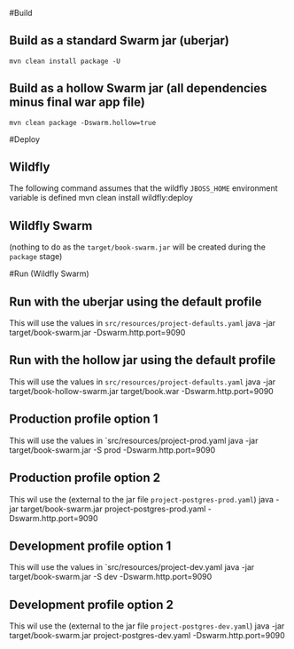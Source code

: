 #Build
## Build as a standard Swarm jar (uberjar)
    mvn clean install package -U

## Build as a hollow Swarm jar (all dependencies minus final war app file)
    mvn clean package -Dswarm.hollow=true

#Deploy
## Wildfly
The following command assumes that the wildfly `JBOSS_HOME` environment variable is defined
    mvn clean install wildfly:deploy

## Wildfly Swarm
(nothing to do as the `target/book-swarm.jar` will be created during the `package` stage)

#Run (Wildfly Swarm)
## Run with the uberjar using the default profile
This will use the values in `src/resources/project-defaults.yaml`
    java -jar target/book-swarm.jar -Dswarm.http.port=9090

## Run with the hollow jar using the default profile
This will use the values in `src/resources/project-defaults.yaml`
    java -jar target/book-hollow-swarm.jar target/book.war -Dswarm.http.port=9090

## Production profile option 1
This will use the values in `src/resources/project-prod.yaml
    java -jar target/book-swarm.jar -S prod -Dswarm.http.port=9090
## Production profile option 2
This wil use the (external to the jar file `project-postgres-prod.yaml`)
    java -jar target/book-swarm.jar project-postgres-prod.yaml -Dswarm.http.port=9090
## Development profile option 1
This will use the values in `src/resources/project-dev.yaml
    java -jar target/book-swarm.jar -S dev -Dswarm.http.port=9090
## Development profile option 2
This wil use the (external to the jar file `project-postgres-dev.yaml`)
    java -jar target/book-swarm.jar project-postgres-dev.yaml -Dswarm.http.port=9090

